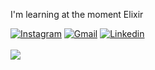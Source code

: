I'm learning at the moment Elixir

<div>
  <a href="https://www.instagram.com/lpbborges93" target="_blank"><img src="https://img.shields.io/badge/-Instagram-E4405F?style=flat&logo=instagram&logoColor=white" alt="Instagram" /></a>
  <a href="mailto: luizpaulobborges@gmail.com"><img src="https://img.shields.io/badge/Gmail-red?style=flat&logo=Gmail&logoColor=white" alt="Gmail" /></a>
  <a href="https://www.linkedin.com/in/luizpaulobborges/" target="_blank"><img src="https://img.shields.io/badge/LinkedIn-blue?style=flat&logo=linkedin&labelColor=blue" alt="Linkedin" /></a>
</div>
<br>

<a href="https://github.com/lpbborges/">
  <img align="center" src="https://github-readme-stats.vercel.app/api/top-langs/?username=lpbborges&layout=compact&langs_count=8&theme=dark" />
</a>
